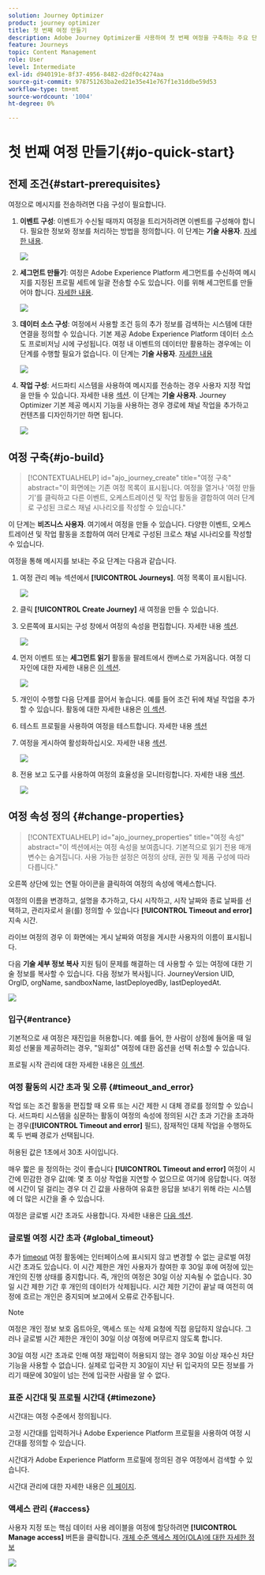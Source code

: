 ```yaml
---
solution: Journey Optimizer
product: journey optimizer
title: 첫 번째 여정 만들기
description: Adobe Journey Optimizer를 사용하여 첫 번째 여정을 구축하는 주요 단계
feature: Journeys
topic: Content Management
role: User
level: Intermediate
exl-id: d940191e-8f37-4956-8482-d2df0c4274aa
source-git-commit: 978751263ba2ed21e35e41e767f1e31ddbe59d53
workflow-type: tm+mt
source-wordcount: '1004'
ht-degree: 0%

---
```


# 첫 번째 여정 만들기{#jo-quick-start}

## 전제 조건{#start-prerequisites}

여정으로 메시지를 전송하려면 다음 구성이 필요합니다.

1. **이벤트 구성**: 이벤트가 수신될 때까지 여정을 트리거하려면 이벤트를 구성해야 합니다. 필요한 정보와 정보를 처리하는 방법을 정의합니다. 이 단계는 **기술 사용자**. [자세한 내용](../event/about-events.md).

   ![](assets/jo-event7bis.png)

1. **세그먼트 만들기**: 여정은 Adobe Experience Platform 세그먼트를 수신하여 메시지를 지정된 프로필 세트에 일괄 전송할 수도 있습니다. 이를 위해 세그먼트를 만들어야 합니다. [자세한 내용](../segment/about-segments.md).

   ![](assets/segment2.png)

1. **데이터 소스 구성**: 여정에서 사용할 조건 등의 추가 정보를 검색하는 시스템에 대한 연결을 정의할 수 있습니다. 기본 제공 Adobe Experience Platform 데이터 소스도 프로비저닝 시에 구성됩니다. 여정 내 이벤트의 데이터만 활용하는 경우에는 이 단계를 수행할 필요가 없습니다. 이 단계는 **기술 사용자**. [자세한 내용](../datasource/about-data-sources.md)

   ![](assets/jo-datasource.png)

1. **작업 구성**: 서드파티 시스템을 사용하여 메시지를 전송하는 경우 사용자 지정 작업을 만들 수 있습니다. 자세한 내용 [섹션](../action/action.md). 이 단계는 **기술 사용자**. Journey Optimizer 기본 제공 메시지 기능을 사용하는 경우 경로에 채널 작업을 추가하고 컨텐츠를 디자인하기만 하면 됩니다.

   ![](assets/custom2.png)

## 여정 구축{#jo-build}

>[!CONTEXTUALHELP]
>id="ajo_journey_create"
>title="여정 구축"
>abstract="이 화면에는 기존 여정 목록이 표시됩니다. 여정을 열거나 &#39;여정 만들기&#39;를 클릭하고 다른 이벤트, 오케스트레이션 및 작업 활동을 결합하여 여러 단계로 구성된 크로스 채널 시나리오를 작성할 수 있습니다."

이 단계는 **비즈니스 사용자**. 여기에서 여정을 만들 수 있습니다. 다양한 이벤트, 오케스트레이션 및 작업 활동을 조합하여 여러 단계로 구성된 크로스 채널 시나리오를 작성할 수 있습니다.

여정을 통해 메시지를 보내는 주요 단계는 다음과 같습니다.

1. 여정 관리 메뉴 섹션에서 **[!UICONTROL Journeys]**. 여정 목록이 표시됩니다.

   ![](assets/interface-journeys.png)

1. 클릭 **[!UICONTROL Create Journey]** 새 여정을 만들 수 있습니다.

1. 오른쪽에 표시되는 구성 창에서 여정의 속성을 편집합니다. 자세한 내용 [섹션](journey-gs.md#change-properties).

   ![](assets/jo-properties.png)

1. 먼저 이벤트 또는 **세그먼트 읽기** 활동을 팔레트에서 캔버스로 가져옵니다. 여정 디자인에 대한 자세한 내용은 [이 섹션](using-the-journey-designer.md).

   ![](assets/read-segment.png)

1. 개인이 수행할 다음 단계를 끌어서 놓습니다. 예를 들어 조건 뒤에 채널 작업을 추가할 수 있습니다. 활동에 대한 자세한 내용은 [이 섹션](using-the-journey-designer.md).

1. 테스트 프로필을 사용하여 여정을 테스트합니다. 자세한 내용 [섹션](testing-the-journey.md)

1. 여정을 게시하여 활성화하십시오. 자세한 내용 [섹션](publishing-the-journey.md).

   ![](assets/jo-journeyuc2_32bis.png)

1. 전용 보고 도구를 사용하여 여정의 효율성을 모니터링합니다. 자세한 내용 [섹션](../reports/live-report.md).

   ![](assets/jo-dynamic_report_journey_12.png)

## 여정 속성 정의 {#change-properties}

>[!CONTEXTUALHELP]
>id="ajo_journey_properties"
>title="여정 속성"
>abstract="이 섹션에서는 여정 속성을 보여줍니다. 기본적으로 읽기 전용 매개 변수는 숨겨집니다. 사용 가능한 설정은 여정의 상태, 권한 및 제품 구성에 따라 다릅니다."

오른쪽 상단에 있는 연필 아이콘을 클릭하여 여정의 속성에 액세스합니다.

여정의 이름을 변경하고, 설명을 추가하고, 다시 시작하고, 시작 날짜와 종료 날짜를 선택하고, 관리자로서 을(를) 정의할 수 있습니다 **[!UICONTROL Timeout and error]** 지속 시간.

라이브 여정의 경우 이 화면에는 게시 날짜와 여정을 게시한 사용자의 이름이 표시됩니다.

다음 **기술 세부 정보 복사** 지원 팀이 문제를 해결하는 데 사용할 수 있는 여정에 대한 기술 정보를 복사할 수 있습니다. 다음 정보가 복사됩니다. JourneyVersion UID, OrgID, orgName, sandboxName, lastDeployedBy, lastDeployedAt.

![](assets/journey32.png)

### 입구{#entrance}

기본적으로 새 여정은 재진입을 허용합니다. 예를 들어, 한 사람이 상점에 들어올 때 일회성 선물을 제공하려는 경우, &quot;일회성&quot; 여정에 대한 옵션을 선택 취소할 수 있습니다.

프로필 시작 관리에 대한 자세한 내용은 [이 섹션](entry-management.md).

### 여정 활동의 시간 초과 및 오류 {#timeout_and_error}

작업 또는 조건 활동을 편집할 때 오류 또는 시간 제한 시 대체 경로를 정의할 수 있습니다. 서드파티 시스템을 심문하는 활동이 여정의 속성에 정의된 시간 초과 기간을 초과하는 경우(**[!UICONTROL Timeout and  error]** 필드), 잠재적인 대체 작업을 수행하도록 두 번째 경로가 선택됩니다.

허용된 값은 1초에서 30초 사이입니다.

매우 짧은 을 정의하는 것이 좋습니다 **[!UICONTROL Timeout and error]** 여정이 시간에 민감한 경우 값(예: 몇 초 이상 작업을 지연할 수 없으므로 여기에 응답합니다. 여정에 시간이 덜 걸리는 경우 더 긴 값을 사용하여 유효한 응답을 보내기 위해 라는 시스템에 더 많은 시간을 줄 수 있습니다.

여정은 글로벌 시간 초과도 사용합니다. 자세한 내용은 [다음 섹션](#global_timeout).

### 글로벌 여정 시간 초과 {#global_timeout}

추가 [timeout](#timeout_and_error) 여정 활동에는 인터페이스에 표시되지 않고 변경할 수 없는 글로벌 여정 시간 초과도 있습니다. 이 시간 제한은 개인 사용자가 참여한 후 30일 후에 여정에 있는 개인의 진행 상태를 중지합니다. 즉, 개인의 여정은 30일 이상 지속될 수 없습니다. 30일 시간 제한 기간 후 개인의 데이터가 삭제됩니다. 시간 제한 기간이 끝날 때 여전히 여정에 흐르는 개인은 중지되며 보고에서 오류로 간주됩니다.

>[!NOTE]
>
>여정은 개인 정보 보호 옵트아웃, 액세스 또는 삭제 요청에 직접 응답하지 않습니다. 그러나 글로벌 시간 제한은 개인이 30일 이상 여정에 머무르지 않도록 합니다.

30일 여정 시간 초과로 인해 여정 재입력이 허용되지 않는 경우 30일 이상 재수신 차단 기능을 사용할 수 없습니다. 실제로 입국한 지 30일이 지난 뒤 입국자의 모든 정보를 가리기 때문에 30일이 넘는 전에 입국한 사람을 알 수 없다.

### 표준 시간대 및 프로필 시간대 {#timezone}

시간대는 여정 수준에서 정의됩니다.

고정 시간대를 입력하거나 Adobe Experience Platform 프로필을 사용하여 여정 시간대를 정의할 수 있습니다.

시간대가 Adobe Experience Platform 프로필에 정의된 경우 여정에서 검색할 수 있습니다.

시간대 관리에 대한 자세한 내용은 [이 페이지](../building-journeys/timezone-management.md).

### 액세스 관리 {#access}

사용자 지정 또는 핵심 데이터 사용 레이블을 여정에 할당하려면 **[!UICONTROL Manage access]** 버튼을 클릭합니다. [개체 수준 액세스 제어(OLA)에 대한 자세한 정보](../administration/object-based-access.md)

![](assets/journeys-manage-access.png)
